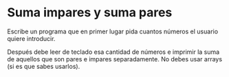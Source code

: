 # Suma impares y suma pares

Escribe un programa que en primer lugar pida cuantos números el usuario quiere introducir.  

Después debe leer de teclado esa cantidad de números e imprimir la suma de aquellos que son pares e impares separadamente. No debes usar arrays (si es que sabes usarlos).